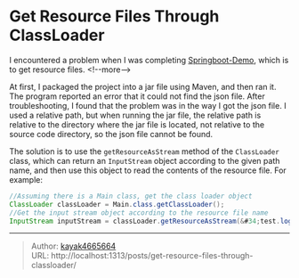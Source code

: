 # Get Resource Files Through ClassLoader

I encountered a problem when I was completing [Springboot-Demo](https://www.kayak4665664.com/springboot-demo/), which is to get resource files.
&lt;!--more--&gt;

At first, I packaged the project into a jar file using Maven, and then ran it. The program reported an error that it could not find the json file. After troubleshooting, I found that the problem was in the way I got the json file. I used a relative path, but when running the jar file, the relative path is relative to the directory where the jar file is located, not relative to the source code directory, so the json file cannot be found.

The solution is to use the `getResourceAsStream` method of the `ClassLoader` class, which can return an `InputStream` object according to the given path name, and then use this object to read the contents of the resource file. For example:

```java
//Assuming there is a Main class, get the class loader object
ClassLoader classLoader = Main.class.getClassLoader();
//Get the input stream object according to the resource file name
InputStream inputStream = classLoader.getResourceAsStream(&#34;test.log&#34;);
```

---

> Author: [kayak4665664](https://github.com/kayak4665664)  
> URL: http://localhost:1313/posts/get-resource-files-through-classloader/  

